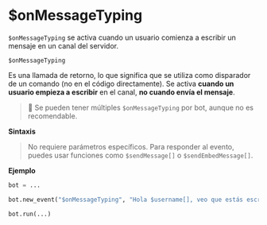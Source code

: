 
# $onMessageTyping

`$onMessageTyping` se activa cuando un usuario comienza a escribir un mensaje en un canal del servidor.

```
$onMessageTyping
```

Es una llamada de retorno, lo que significa que se utiliza como disparador de un comando (no en el código directamente). Se activa **cuando un usuario empieza a escribir** en el canal, **no cuando envía el mensaje**.

> 📌 Se pueden tener múltiples `$onMessageTyping` por bot, aunque no es recomendable.

**Sintaxis**

> No requiere parámetros específicos. Para responder al evento, puedes usar funciones como `$sendMessage[]` o `$sendEmbedMessage[]`.

**Ejemplo**

```python
bot = ...

bot.new_event("$onMessageTyping", "Hola $username[], veo que estás escribiendo algo...")

bot.run(...)
```

